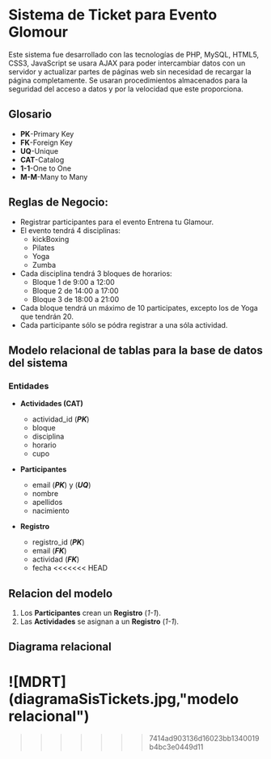 # Sistema de Ticket para Evento Glomour

Este sistema fue desarrollado con las tecnologías de PHP, MySQL, HTML5, CSS3, JavaScript se usara AJAX para poder intercambiar datos con un servidor y actualizar partes de páginas web sin necesidad de recargar la página completamente. Se usaran procedimientos almacenados para la seguridad del acceso a datos y por la velocidad que este proporciona.

## Glosario
- **PK**-Primary Key
- **FK**-Foreign Key
- **UQ**-Unique
- **CAT**-Catalog
- **1-1**-One to One
- **M-M**-Many to Many

## Reglas de Negocio:
- Registrar participantes para el evento Entrena tu Glamour.
- El evento tendrá 4 disciplinas:
   - kickBoxing
   - Pilates
   - Yoga
   - Zumba
- Cada disciplina tendrá 3 bloques de horarios:
   - Bloque 1 de 9:00 a 12:00
   - Bloque 2 de 14:00 a 17:00
   - Bloque 3 de 18:00 a 21:00
- Cada bloque tendrá un máximo de 10 participates, excepto los de Yoga que tendrán 20.
- Cada participante sólo se pódra registrar a una sóla actividad.

## Modelo relacional de tablas para la base de datos del sistema

### Entidades

- **Actividades (CAT)**
   - actividad_id (***PK***)
   - bloque
   - disciplina
   - horario
   - cupo

- **Participantes**
   - email (***PK***) y (***UQ***)
   - nombre
   - apellidos
   - nacimiento

- **Registro**
   - registro_id (***PK***)
   - email (***FK***)
   - actividad (***FK***)
   - fecha
<<<<<<< HEAD

## Relacion del modelo
   1. Los **Participantes** crean un **Registro** (*1-1*).
   1. Las **Actividades** se asignan a un **Registro** (*1-1*).

## Diagrama relacional

![MDRT](diagramaSisTickets.jpg,"modelo relacional")
=======
>>>>>>> 7414ad903136d16023bb1340019b4bc3e0449d11
